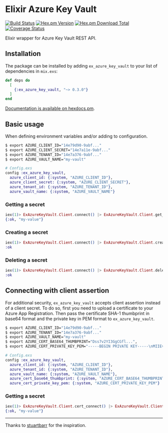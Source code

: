 # Elixir Azure Key Vault

[![Build Status](https://api.travis-ci.org/RamonPage/ex_azure_key_vault.svg?branch=master)](https://travis-ci.org/RamonPage/ex_azure_key_vault)
[![Hex.pm Version](https://img.shields.io/hexpm/v/ex_azure_key_vault.svg)](https://hex.pm/packages/ex_azure_key_vault)
[![Hex.pm Download Total](https://img.shields.io/hexpm/dt/ex_azure_key_vault.svg)](https://hex.pm/packages/ex_azure_key_vault)
[![Coverage Status](https://coveralls.io/repos/github/RamonPage/ex_azure_key_vault/badge.svg?branch=master)](https://coveralls.io/github/RamonPage/ex_azure_key_vault?branch=master)

Elixir wrapper for Azure Key Vault REST API.

## Installation

The package can be installed
by adding `ex_azure_key_vault` to your list of dependencies in `mix.exs`:

```elixir
def deps do
  [
    {:ex_azure_key_vault, "~> 0.3.0"}
  ]
end
```

[Documentation is available on hexdocs.pm](https://hexdocs.pm/ex_azure_key_vault/).

## Basic usage

When defining environment variables and/or adding to configuration.

```bash
$ export AZURE_CLIENT_ID="14e79d90-9abf..."
$ export AZURE_CLIENT_SECRET="14e7a11e-9abf..."
$ export AZURE_TENANT_ID="14e7a376-9abf..."
$ export AZURE_VAULT_NAME="my-vault"
```

```elixir
# Config.exs
config :ex_azure_key_vault,
  azure_client_id: {:system, "AZURE_CLIENT_ID"},
  azure_client_secret: {:system, "AZURE_CLIENT_SECRET"},
  azure_tenant_id: {:system, "AZURE_TENANT_ID"},
  azure_vault_name: {:system, "AZURE_VAULT_NAME"}
```

### Getting a secret
```elixir
iex(1)> ExAzureKeyVault.Client.connect() |> ExAzureKeyVault.Client.get_secret("my-secret")
{:ok, "my-value"}
```

### Creating a secret
```elixir
iex(1)> ExAzureKeyVault.Client.connect() |> ExAzureKeyVault.Client.create_secret("my-new-secret", "my-new-value")
:ok
```

### Deleting a secret
```elixir
iex(1)> ExAzureKeyVault.Client.connect() |> ExAzureKeyVault.Client.delete_secret("my-secret")
:ok
```

## Connecting with client assertion

For additional security, `ex_azure_key_vault` accepts client assertion instead of a client secret. To do so, first you need to upload a certificate to your Azure App Registration. Then pass the certificate SHA-1 thumbprint in base64 format and the private key in PEM format to `ex_azure_key_vault`.

```bash
$ export AZURE_CLIENT_ID="14e79d90-9abf..."
$ export AZURE_TENANT_ID="14e7a376-9abf..."
$ export AZURE_VAULT_NAME="my-vault"
$ export AZURE_CERT_BASE64_THUMBPRINT="Dss7v2YI3GgCGfl...",
$ export AZURE_CERT_PRIVATE_KEY_PEM="-----BEGIN PRIVATE KEY-----\nMIIEvQIBADANBgkqhkiG9w0BAQEF..."
```

```elixir
# Config.exs
config :ex_azure_key_vault,
  azure_client_id: {:system, "AZURE_CLIENT_ID"},
  azure_tenant_id: {:system, "AZURE_TENANT_ID"},
  azure_vault_name: {:system, "AZURE_VAULT_NAME"},
  azure_cert_base64_thumbprint: {:system, "AZURE_CERT_BASE64_THUMBPRINT"},
  azure_cert_private_key_pem: {:system, "AZURE_CERT_PRIVATE_KEY_PEM"}
```

### Getting a secret
```elixir
iex(1)> ExAzureKeyVault.Client.cert_connect() |> ExAzureKeyVault.Client.get_secret("my-secret")
{:ok, "my-value"}
```
***

Thanks to [stuartbarr](https://github.com/stuartbarr/azure-key-vault) for the inspiration.
